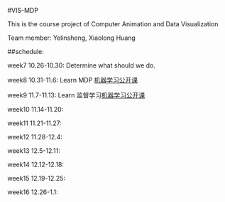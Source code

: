 #VIS-MDP

This is the course project of Computer Animation and Data Visualization

Team member: Yelinsheng, Xiaolong Huang

##schedule:

week7 10.26-10.30: Determine what should we do.

week8 10.31-11.6: Learn MDP [机器学习公开课](http://open.163.com/special/opencourse/machinelearning.html)

week9 11.7-11.13: Learn 监督学习[机器学习公开课](http://open.163.com/special/opencourse/machinelearning.html)

week10 11.14-11.20:

week11 11.21-11.27:

week12 11.28-12.4:

week13 12.5-12.11:

week14 12.12-12.18:

week15 12.19-12.25:

week16 12.26-1.1:
